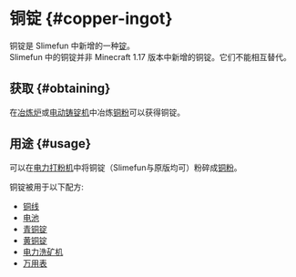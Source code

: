 # 铜锭 {#copper-ingot}

铜锭是 Slimefun 中新增的一种[锭](/Ingots)。  
Slimefun 中的铜锭并非 Minecraft 1.17 版本中新增的铜锭。它们不能相互替代。

## 获取 {#obtaining}

在[冶炼炉](/Smeltery)或[电动铸锭机](/Electric-Ingot-Factory)中冶炼[铜粉](/Copper-Dust)可以获得铜锭。

## 用途 {#usage}

可以在[电力打粉机](/Electric-Ingot-Pulverizer)中将铜锭（Slimefun与原版均可）粉碎成[铜粉](/Copper-Dust)。

铜锭被用于以下配方:

* [铜线](/Copper-Wire)
* [电池](/Battery)
* [青铜锭](/Bronze-Ingot)
* [黄铜锭](/Brass-Ingot)
* [电力洗矿机](/Electric-Dust-Washer)
* [万用表](/Technical-Gadgets#multimeter)
